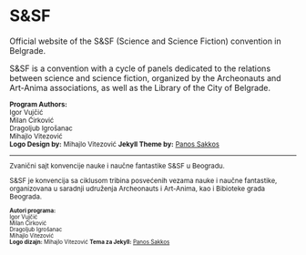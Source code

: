 # S&SF

Official website of the S&SF (Science and Science Fiction) convention in Belgrade.

S&SF is a convention with a cycle of panels dedicated to the relations between science and science fiction, organized by the Archeonauts and Art-Anima associations, as well as the Library of the City of Belgrade.

<small>
<strong>Program Authors:</strong><br>
Igor Vujčić<br>
Milan Ćirković<br>
Dragoljub Igrošanac<br>
Mihajlo Vitezović<br>
</small>

<small>
<strong>Logo Design by:</strong>
Mihajlo Vitezović
</small>

<small>
<strong>Jekyll Theme by:</strong>
<a href="https://github.com/PanosSakkos">Panos Sakkos</a>

---------------

Zvanični sajt konvencije nauke i naučne fantastike S&SF u Beogradu.

S&SF je konvencija sa ciklusom tribina posvećenih vezama nauke i naučne fantastike, organizovana u saradnji udruženja Archeonauts i Art-Anima, kao i Bibioteke grada Beograda.

<small>
<strong>Autori programa:</strong><br>
Igor Vujčić<br>
Milan Ćirković<br>
Dragoljub Igrošanac<br>
Mihajlo Vitezović<br>
</small>

<small>
<strong>Logo dizajn:</strong>
Mihajlo Vitezović
</small>

<small>
<strong>Tema za Jekyll:</strong>
<a href="https://github.com/PanosSakkos">Panos Sakkos</a>
